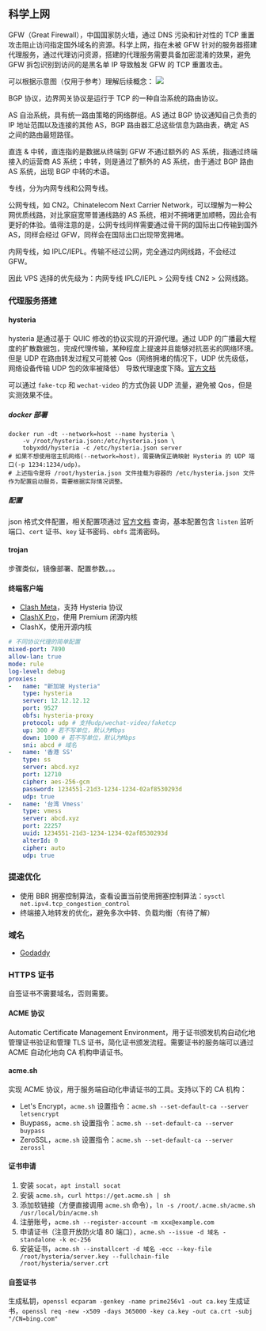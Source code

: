 ## 科学上网

GFW（Great Firewall），中国国家防火墙，通过 DNS 污染和针对性的 TCP 重置攻击阻止访问指定国外域名的资源。科学上网，指在未被 GFW 针对的服务器搭建代理服务，通过代理访问资源，搭建的代理服务需要具备加密混淆的效果，避免 GFW 拆包识别到访问的是黑名单 IP 导致触发 GFW 的 TCP 重置攻击。

可以根据示意图（仅用于参考）理解后续概念：
![](https://cdn.staticaly.com/gh/NosignaL994/Assets@main/images/net-line.6fsjn0udp1s0.webp)

BGP 协议，边界网关协议是运行于 TCP 的一种自治系统的路由协议。

AS 自治系统，具有统一路由策略的网络群组。AS 通过 BGP 协议通知自己负责的 IP 地址范围以及连接的其他 AS，BGP 路由器汇总这些信息为路由表，确定 AS 之间的路由最短路径。

直连 & 中转，直连指的是数据从终端到 GFW 不通过额外的 AS 系统，指通过终端接入的运营商 AS 系统；中转，则是通过了额外的 AS 系统，由于通过 BGP 路由 AS 系统，出现 BGP 中转的术语。

专线，分为内网专线和公网专线。

公网专线，如 CN2。Chinatelecom Next Carrier Network，可以理解为一种公网优质线路，对比家庭宽带普通线路的 AS 系统，相对不拥堵更加顺畅，因此会有更好的体验。值得注意的是，公网专线同样需要通过骨干网的国际出口传输到国外 AS，同样会经过 GFW，同样会在国际出口出现带宽拥堵。

内网专线，如 IPLC/IEPL。传输不经过公网，完全通过内网线路，不会经过 GFW。

因此 VPS 选择的优先级为：内网专线 IPLC/IEPL > 公网专线 CN2 > 公网线路。

### 代理服务搭建

#### hysteria

hysteria 是通过基于 QUIC 修改的协议实现的开源代理。通过 UDP 的广播最大程度的扩散数据包，完成代理传输，某种程度上提速并且能够对抗恶劣的网络环境。但是 UDP 在路由转发过程又可能被 Qos（网络拥堵的情况下，UDP 优先级低，网络设备传输 UDP 包的效率被降低） 导致代理速度下降。[官方文档](https://hysteria.network/zh/)

可以通过 `fake-tcp` 和 `wechat-video` 的方式伪装 UDP 流量，避免被 Qos，但是实测效果不佳。

##### docker 部署

```shell
docker run -dt --network=host --name hysteria \
    -v /root/hysteria.json:/etc/hysteria.json \
    tobyxdd/hysteria -c /etc/hysteria.json server
# 如果不想使用宿主机网络(--network=host)，需要确保正确映射 Hysteria 的 UDP 端口(-p 1234:1234/udp)。
# 上述指令是将 /root/hysteria.json 文件挂载为容器的 /etc/hysteria.json 文件作为配置启动服务，需要根据实际情况调整。
```

##### 配置

json 格式文件配置，相关配置项通过 [官方文档](https://hysteria.network/zh/docs/advanced-usage/) 查询，基本配置包含 `listen` 监听端口、`cert` 证书、`key` 证书密码、`obfs` 混淆密码。

#### trojan

步骤类似，镜像部署、配置参数。。。

#### 终端客户端

- [Clash Meta](https://github.com/MetaCubeX/ClashX.Meta)，支持 Hysteria 协议
- [ClashX Pro](https://install.appcenter.ms/users/clashx/apps/clashx-pro/distribution_groups/public)，使用 Premium 闭源内核
- ClashX，使用开源内核

```yaml
# 不同协议代理的简单配置
mixed-port: 7890
allow-lan: true
mode: rule
log-level: debug
proxies:
-	name: "新加坡 Hysteria"
	type: hysteria
	server: 12.12.12.12
	port: 9527
	obfs: hysteria-proxy
	protocol: udp # 支持udp/wechat-video/faketcp
	up: 300 # 若不写单位，默认为Mbps
	down: 1000 # 若不写单位，默认为Mbps
	sni: abcd # 域名
-	name: '香港 SS'
	type: ss
	server: abcd.xyz
	port: 12710
	cipher: aes-256-gcm
	password: 1234551-21d3-1234-1234-02af8530293d
	udp: true
-	name: '台湾 Vmess'
	type: vmess
	server: abcd.xyz
	port: 22257
	uuid: 1234551-21d3-1234-1234-02af8530293d
	alterId: 0
	cipher: auto
	udp: true
```

### 提速优化

- 使用 BBR 拥塞控制算法，查看设置当前使用拥塞控制算法：`sysctl net.ipv4.tcp_congestion_control`
- 终端接入地转发的优化，避免多次中转、负载均衡（有待了解）

### 域名

- [Godaddy](https://www.godaddy.com/)

### HTTPS 证书

自签证书不需要域名，否则需要。

#### ACME 协议

Automatic Certificate Management Environment，用于证书颁发机构自动化地管理证书验证和管理 TLS 证书，简化证书颁发流程。需要证书的服务端可以通过 ACME 自动化地向 CA 机构申请证书。

#### acme.sh

实现 ACME 协议，用于服务端自动化申请证书的工具。支持以下的 CA 机构：

- Let's Encrypt，`acme.sh` 设置指令：`acme.sh --set-default-ca --server letsencrypt`
- Buypass，`acme.sh` 设置指令：`acme.sh --set-default-ca --server buypass`
- ZeroSSL，`acme.sh` 设置指令：`acme.sh --set-default-ca --server zerossl`

#### 证书申请

1. 安装 `socat`，`apt install socat`
2. 安装 `acme.sh`，`curl https://get.acme.sh | sh`
3. 添加软链接（方便直接调用 `acme.sh` 命令），`ln -s /root/.acme.sh/acme.sh /usr/local/bin/acme.sh`
4. 注册账号，`acme.sh --register-account -m xxx@example.com`
5. 申请证书（注意开放防火墙 80 端口），`acme.sh --issue -d 域名 -standalone -k ec-256`
6. 安装证书，`acme.sh --installcert -d 域名 -ecc --key-file /root/hysteria/server.key --fullchain-file /root/hysteria/server.crt`

#### 自签证书

生成私钥，`openssl ecparam -genkey -name prime256v1 -out ca.key`
生成证书，`openssl req -new -x509 -days 365000 -key ca.key -out ca.crt -subj "/CN=bing.com"`
